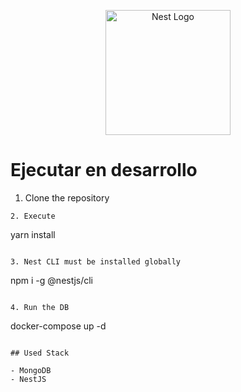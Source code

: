 <p align="center">
  <a href="http://nestjs.com/" target="blank"><img src="https://nestjs.com/img/logo-small.svg" width="200" alt="Nest Logo" /></a>
</p>

# Ejecutar en desarrollo

1. Clone the repository

```
2. Execute

```

yarn install

```

3. Nest CLI must be installed globally

```

npm i -g @nestjs/cli

```

4. Run the DB

```

docker-compose up -d

```

## Used Stack

- MongoDB
- NestJS
```
